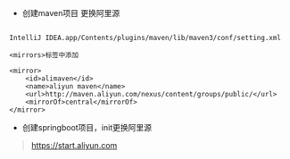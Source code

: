 
+ 创建maven项目 更换阿里源

```

IntelliJ IDEA.app/Contents/plugins/maven/lib/maven3/conf/setting.xml

<mirrors>标签中添加

<mirror>  
    <id>alimaven</id>  
    <name>aliyun maven</name>  
    <url>http://maven.aliyun.com/nexus/content/groups/public/</url>  
    <mirrorOf>central</mirrorOf>          
</mirror>

```



+ 创建springboot项目，init更换阿里源

> https://start.aliyun.com

